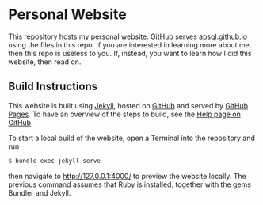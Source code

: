 # Personal Website

This repository hosts my personal website.
GitHub serves [apsql.github.io](https://apsql.github.io) using the files in this repo.
If you are interested in learning more about me, then this repo is useless to you.
If, instead, you want to learn how I did this website, then read on.


## Build Instructions

This website is built using [Jekyll](https://jekyllrb.com/), hosted on [GitHub](https://github.com/) and served by [GitHub Pages](https://pages.github.com/).
To have an overview of the steps to build, see the [Help page on GitHub](https://help.github.com/en/github/working-with-github-pages/creating-a-github-pages-site-with-jekyll).

To start a local build of the website, open a Terminal into the repository and run

```bash
$ bundle exec jekyll serve
```

then navigate to http://127.0.0.1:4000/ to preview the website locally.
The previous command assumes that Ruby is installed, together with the gems Bundler and Jekyll.
